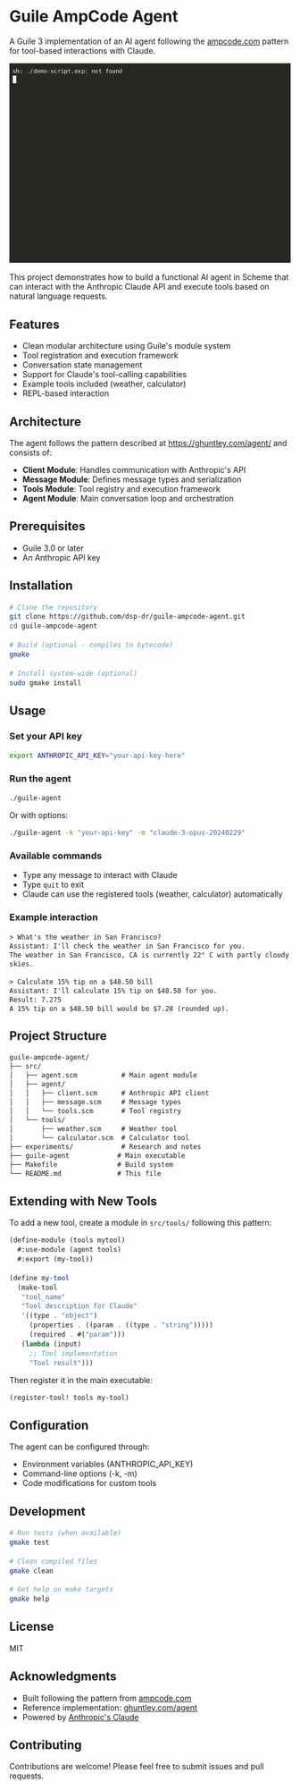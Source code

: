 # Guile AmpCode Agent

A Guile 3 implementation of an AI agent following the [ampcode.com](https://ampcode.com/how-to-build-an-agent) pattern for tool-based interactions with Claude.

![Demo](demo.gif)

This project demonstrates how to build a functional AI agent in Scheme that can interact with the Anthropic Claude API and execute tools based on natural language requests.

## Features

- Clean modular architecture using Guile's module system
- Tool registration and execution framework
- Conversation state management
- Support for Claude's tool-calling capabilities
- Example tools included (weather, calculator)
- REPL-based interaction

## Architecture

The agent follows the pattern described at https://ghuntley.com/agent/ and consists of:

- **Client Module**: Handles communication with Anthropic's API
- **Message Module**: Defines message types and serialization
- **Tools Module**: Tool registry and execution framework
- **Agent Module**: Main conversation loop and orchestration

## Prerequisites

- Guile 3.0 or later
- An Anthropic API key

## Installation

```bash
# Clone the repository
git clone https://github.com/dsp-dr/guile-ampcode-agent.git
cd guile-ampcode-agent

# Build (optional - compiles to bytecode)
gmake

# Install system-wide (optional)
sudo gmake install
```

## Usage

### Set your API key

```bash
export ANTHROPIC_API_KEY="your-api-key-here"
```

### Run the agent

```bash
./guile-agent
```

Or with options:

```bash
./guile-agent -k "your-api-key" -m "claude-3-opus-20240229"
```

### Available commands

- Type any message to interact with Claude
- Type `quit` to exit
- Claude can use the registered tools (weather, calculator) automatically

### Example interaction

```
> What's the weather in San Francisco?
Assistant: I'll check the weather in San Francisco for you.
The weather in San Francisco, CA is currently 22° C with partly cloudy skies.

> Calculate 15% tip on a $48.50 bill
Assistant: I'll calculate 15% tip on $48.50 for you.
Result: 7.275
A 15% tip on a $48.50 bill would be $7.28 (rounded up).
```

## Project Structure

```
guile-ampcode-agent/
├── src/
│   ├── agent.scm           # Main agent module
│   ├── agent/
│   │   ├── client.scm      # Anthropic API client
│   │   ├── message.scm     # Message types
│   │   └── tools.scm       # Tool registry
│   └── tools/
│       ├── weather.scm     # Weather tool
│       └── calculator.scm  # Calculator tool
├── experiments/            # Research and notes
├── guile-agent            # Main executable
├── Makefile               # Build system
└── README.md              # This file
```

## Extending with New Tools

To add a new tool, create a module in `src/tools/` following this pattern:

```scheme
(define-module (tools mytool)
  #:use-module (agent tools)
  #:export (my-tool))

(define my-tool
  (make-tool
   "tool_name"
   "Tool description for Claude"
   '((type . "object")
     (properties . ((param . ((type . "string")))))
     (required . #("param")))
   (lambda (input)
     ;; Tool implementation
     "Tool result")))
```

Then register it in the main executable:

```scheme
(register-tool! tools my-tool)
```

## Configuration

The agent can be configured through:

- Environment variables (ANTHROPIC_API_KEY)
- Command-line options (-k, -m)
- Code modifications for custom tools

## Development

```bash
# Run tests (when available)
gmake test

# Clean compiled files
gmake clean

# Get help on make targets
gmake help
```

## License

MIT

## Acknowledgments

- Built following the pattern from [ampcode.com](https://ampcode.com/how-to-build-an-agent)
- Reference implementation: [ghuntley.com/agent](https://ghuntley.com/agent/)
- Powered by [Anthropic's Claude](https://www.anthropic.com/)

## Contributing

Contributions are welcome! Please feel free to submit issues and pull requests.